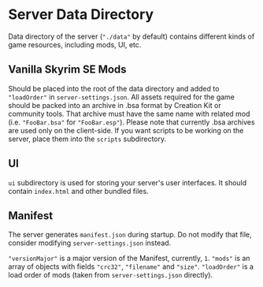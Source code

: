 # Server Data Directory

Data directory of the server (`"./data"` by default) contains different kinds of game resources, including mods, UI, etc.

## Vanilla Skyrim SE Mods

Should be placed into the root of the data directory and added to `"loadOrder"` in `server-settings.json`.
All assets required for the game should be packed into an archive in .bsa format by Creation Kit or community tools.
That archive must have the same name with related mod (i.e. `"FooBar.bsa"` for `"FooBar.esp"`).
Please note that currently .bsa archives are used only on the client-side. If you want scripts to be working on the server, place them into the `scripts` subdirectory.

## UI

`ui` subdirectory is used for storing your server's user interfaces. It should contain `index.html` and other bundled files.

## Manifest

The server generates `manifest.json` during startup. Do not modify that file, consider modifying `server-settings.json` instead.

`"versionMajor"` is a major version of the Manifest, currently, `1`.
`"mods"` is an array of objects with fields `"crc32"`, `"filename"` and `"size"`.
`"loadOrder"` is a load order of mods (taken from `server-settings.json` directly).
